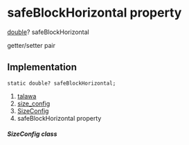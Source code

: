 
<div>

# safeBlockHorizontal property

</div>


[double](https://api.flutter.dev/flutter/dart-core/double-class.html)?
safeBlockHorizontal


getter/setter pair




## Implementation

``` language-dart
static double? safeBlockHorizontal;
```







1.  [talawa](../../index.md)
2.  [size_config](../../services_size_config/)
3.  [SizeConfig](../../services_size_config/SizeConfig-class.md)
4.  safeBlockHorizontal property

##### SizeConfig class








